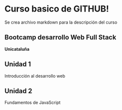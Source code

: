 # Curso basico de GITHUB!

Se crea archivo markdown para la descripción del curso


## Bootcamp desarrollo Web Full Stack

**Unicataluña**

## Unidad 1

Introducción al desarrollo web

## Unidad 2 

Fundamentos de JavaScript
